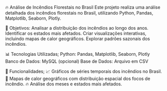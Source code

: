 🔥 Análise de Incêndios Florestais no Brasil
Este projeto realiza uma análise detalhada dos incêndios florestais no Brasil, utilizando Python, Pandas, Matplotlib, Seaborn, Plotly.

📌 Objetivos:
Analisar a distribuição dos incêndios ao longo dos anos.
Identificar os estados mais afetados.
Criar visualizações interativas, incluindo mapas de calor geográficos.
Explorar padrões sazonais dos incêndios.

📊 Tecnologias Utilizadas;
Python: Pandas, Matplotlib, Seaborn, Plotly
Banco de Dados: MySQL (opcional)
Base de Dados: Arquivo em CSV

📌 Funcionalidades;
📈 Gráficos de séries temporais dos incêndios no Brasil.
📍 Mapas de calor geográficos com distribuição espacial dos focos de incêndio.
🔥 Análise dos meses e estados mais afetados.
